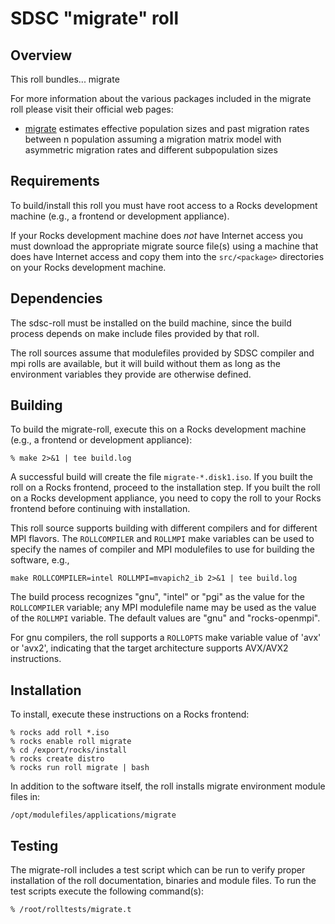 # SDSC "migrate" roll

## Overview

This roll bundles... migrate

For more information about the various packages included in the migrate roll please visit their official web pages:

- <a href="http://popgen.sc.fsu.edu/Migrate/Migrate-n.html" target="_blank">migrate</a> estimates effective population sizes and past migration rates between n population assuming a migration matrix model with asymmetric migration rates and different subpopulation sizes


## Requirements

To build/install this roll you must have root access to a Rocks development
machine (e.g., a frontend or development appliance).

If your Rocks development machine does *not* have Internet access you must
download the appropriate migrate source file(s) using a machine that does
have Internet access and copy them into the `src/<package>` directories on your
Rocks development machine.


## Dependencies

The sdsc-roll must be installed on the build machine, since the build process
depends on make include files provided by that roll.

The roll sources assume that modulefiles provided by SDSC compiler and mpi
rolls are available, but it will build without them as long as the environment
variables they provide are otherwise defined.


## Building

To build the migrate-roll, execute this on a Rocks development
machine (e.g., a frontend or development appliance):

```shell
% make 2>&1 | tee build.log
```

A successful build will create the file `migrate-*.disk1.iso`.  If you built
the roll on a Rocks frontend, proceed to the installation step. If you built the
roll on a Rocks development appliance, you need to copy the roll to your Rocks
frontend before continuing with installation.

This roll source supports building with different compilers and for different
MPI flavors.  The `ROLLCOMPILER` and `ROLLMPI` make variables can be used to
specify the names of compiler and MPI modulefiles to use for building the
software, e.g.,

```shell
make ROLLCOMPILER=intel ROLLMPI=mvapich2_ib 2>&1 | tee build.log
```

The build process recognizes "gnu", "intel" or "pgi" as the value for the
`ROLLCOMPILER` variable; any MPI modulefile name may be used as the value of
the `ROLLMPI` variable.  The default values are "gnu" and "rocks-openmpi".

For gnu compilers, the roll supports a `ROLLOPTS` make variable value of
'avx' or 'avx2', indicating that the target architecture supports AVX/AVX2
instructions.


## Installation

To install, execute these instructions on a Rocks frontend:

```shell
% rocks add roll *.iso
% rocks enable roll migrate
% cd /export/rocks/install
% rocks create distro
% rocks run roll migrate | bash
```

In addition to the software itself, the roll installs migrate environment
module files in:

```shell
/opt/modulefiles/applications/migrate
```


## Testing

The migrate-roll includes a test script which can be run to verify proper
installation of the roll documentation, binaries and module files. To
run the test scripts execute the following command(s):

```shell
% /root/rolltests/migrate.t 
```


